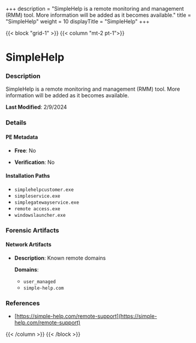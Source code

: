 +++
description = "SimpleHelp is a remote monitoring and management (RMM) tool. More information will be added as it becomes available."
title = "SimpleHelp"
weight = 10
displayTitle = "SimpleHelp"
+++


{{< block "grid-1" >}}
{{< column "mt-2 pt-1">}}

# SimpleHelp


### Description

SimpleHelp is a remote monitoring and management (RMM) tool. More information will be added as it becomes available.



**Last Modified**: 2/9/2024

### Details


#### PE Metadata


- **Free**: No

- **Verification**: No




#### Installation Paths
- `simplehelpcustomer.exe`
- `simpleservice.exe`
- `simplegatewayservice.exe`
- `remote access.exe`
- `windowslauncher.exe`

### Forensic Artifacts




#### Network Artifacts

- **Description**: Known remote domains

  **Domains**:
    - `user_managed`
    - `simple-help.com`





### References
- [https://simple-help.com/remote-support](https://simple-help.com/remote-support)



{{< /column >}}
{{< /block >}}
